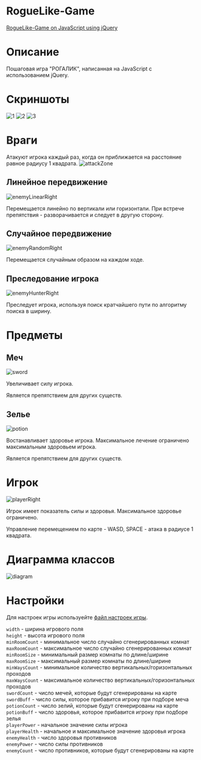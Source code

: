 # RogueLike-Game
[RogueLike-Game on JavaScript using jQuery](https://pomge.github.io/RogueLike-Game/)

# Описание
Пошаговая игра "РОГАЛИК", написанная на JavaScript с использованием jQuery.

# Скриншоты
![1](https://github.com/Pomge/RogueLike-Game/assets/33260275/db6508cf-7cfb-45ad-8dd3-37a35eae848a)
![2](https://github.com/Pomge/RogueLike-Game/assets/33260275/3ca4102b-03e3-4ec9-b83c-d9b7f5cd32fd)
![3](https://github.com/Pomge/RogueLike-Game/assets/33260275/8fbaa7bd-1a71-4936-8e6e-34e9dc91293a)

# Враги
Атакуют игрока каждый раз, когда он приближается на расстояние равное радиусу 1 квадрата.
![attackZone](https://github.com/Pomge/RogueLike-Game/assets/33260275/265e2174-a5e7-4fbd-b70c-44cb66494bd0)

## Линейное передвижение
![enemyLinearRight](https://github.com/Pomge/RogueLike-Game/assets/33260275/f5220b60-9494-4a97-9b9c-799357cb8daa)

Перемещается линейно по вертикали или горизонтали. При встрече препятствия - разворачивается и следует в другую сторону.

## Случайное передвижение
![enemyRandomRight](https://github.com/Pomge/RogueLike-Game/assets/33260275/6f515969-32ca-459a-9e4c-b5cde0b6458c)

Перемещается случайным образом на каждом ходе.

## Преследование игрока
![enemyHunterRight](https://github.com/Pomge/RogueLike-Game/assets/33260275/e1a90452-a4a7-48bf-8f22-67e9caf2e217)

Преследует игрока, используя поиск кратчайшего пути по алгоритму поиска в ширину.

# Предметы
## Меч
![sword](https://github.com/Pomge/RogueLike-Game/assets/33260275/57b8f776-7c53-47a4-b028-4de93ebf9ca4)

Увеличивает силу игрока.

Является препятствием для других существ.

## Зелье
![potion](https://github.com/Pomge/RogueLike-Game/assets/33260275/d6d4698f-5750-4564-b80d-791b02d2389b)

Востанавливает здоровье игрока. Максимальное лечение ограничено максимальным здоровьем игрока.

Является препятствием для других существ.

# Игрок
![playerRight](https://github.com/Pomge/RogueLike-Game/assets/33260275/17533a76-6914-4101-aeea-8c3ec38c5f88)

Игрок имеет показатель силы и здоровья. Максимальное здоровье ограничено.

Управление перемещением по карте - WASD, SPACE - атака в радиусе 1 квадрата.

# Диаграмма классов
![diagram](https://github.com/Pomge/RogueLike-Game/assets/33260275/335f2213-8031-4f6e-b81c-0c953cdd8ac2)

# Настройки
Для настроек игры используейте [файл настроек игры](https://github.com/Pomge/RogueLike-Game/blob/main/js/Settings.js).

`width` - ширина игрового поля <br/>
`height` - высота игрового поля <br/>
`minRoomCount` - минимальное число случайно сгенерированных комнат <br/>
`maxRoomCount` - максимальное число случайно сгенерированных комнат <br/>
`minRoomSize` - минимальный размер комнаты по длине/ширине <br/>
`maxRoomSize` - максимальный размер комнаты по длине/ширине <br/>
`minWaysCount` - минимальное количество вертикальных/горизонтальных проходов <br/>
`maxWaysCount` - максимальное количество вертикальных/горизонтальных проходов <br/>
`swordCount` - число мечей, которые будут сгенерированы на карте <br/>
`swordBuff` - число силы, которое прибавится игроку при подборе меча <br/>
`potionCount` - число зелий, которые будут сгенерированы на карте <br/>
`potionBuff` - число здоровья, которое прибавится игроку при подборе зелья <br/>
`playerPower` - начальное значение силы игрока <br/>
`playerHealth` - начальное и максимальное значение здоровья игрока <br/>
`enemyHealth` - число здоровья противников <br/>
`enemyPower` - число силы противников <br/>
`enemyCount` - число противников, которые будут сгенерированы на карте
